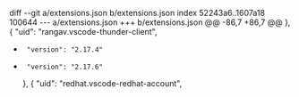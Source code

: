 diff --git a/extensions.json b/extensions.json
index 52243a6..1607a18 100644
--- a/extensions.json
+++ b/extensions.json
@@ -86,7 +86,7 @@
     },
     {
       "uid": "rangav.vscode-thunder-client",
-      "version": "2.17.4"
+      "version": "2.17.6"
     },
     {
       "uid": "redhat.vscode-redhat-account",
